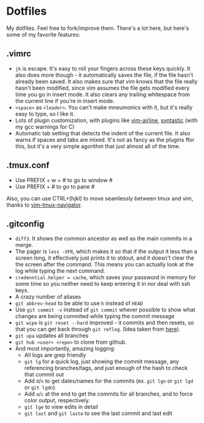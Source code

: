 Dotfiles
========

My dotfiles. Feel free to fork/improve them. There's a lot here, but here's
some of my favorite features:

.vimrc
------

 - `jk` is escape. It's easy to roll your fingers across these keys quickly. It
     also does more though - it automatically saves the file, if the file
     hasn't already been saved. It also makes sure that vim knows that the file
     really hasn't been modified, since vim assumes the file gets modified
     every time you go in insert mode. It also clears any trailing whitespace
     from the current line if you're in insert mode.
 - `<space>` as `<leader>`. You can't make mneumonics with it, but it's really
     easy to type, so I like it.
 - Lots of plugin customization, with plugins like
     [vim-airline](https://github.com/bling/vim-airline),
     [syntastic](https://github.com/scrooloose/syntastic) (with my gcc warnings
     for C)
 - Automatic tab setting that detects the indent of the current file. It also
     warns if spaces and tabs are mixed. It's not as fancy as the plugins ffor
     this, but it's a very simple agorithm that just almost all of the time.

.tmux.conf
----------

 - Use PREFIX + w + # to go to window #
 - Use PREFIX + # to go to pane #

Also, you can use CTRL+[hjkl] to move seamlessly between tmux and vim, thanks
to [vim-tmux-navigator](https://github.com/christoomey/vim-tmux-navigator).

.gitconfig
----------

 - `diff3`. It shows the common ancestor as well as the main commits in a
     merge.
 - The pager is `less -XFR`, which makes it so that if the output it less than
     a screen long, it effectively just prints it to stdout, and it doesn't
     clear the the screen after the command. This means you can actually look
     at the log while typing the next command.
 - `credenntial.helper = cache`, which saves your password in memory for some
     time so you neither need to keep entering it in nor deal with ssh keys.
 - A crazy number of aliases
 - `git abbrev-head` to be able to use `h` instead of `HEAD`
 - Use `git commit -v` instead of `git commit` whever possible to show what
     changes are being commited while typing the commit message
 - `git wipe` is `git reset --hard` improved - it commits and then resets, so
     that you can get back through `git reflog`. (Idea taken from
     [here](http://haacked.com/archive/2014/07/28/github-flow-aliases/)).
 - `git upa` updates all branches
 - `git hub <user> <repo>` to clone from github.
 - And most importantly, amazing logging:
     - All logs are grep friendly
     - `git lg` for a quick log, just showing the commit message, any
         referencing branches/tags, and just enough of the hash to check that
         commit out
     - Add `d`/`n` to get dates/names for the commits (ex. `git lgn` or `git
         lgd` or `git lgdn`).
     - Add `a`/`c` at the end to get the commits for all branches, and to force
         color output, respectively.
     - `git lge` to view edits in detail
     - `git last` and `git laste` to see the last commit and last edit
